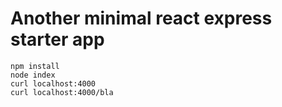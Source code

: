 # Another minimal react express starter app

```
npm install
node index
curl localhost:4000
curl localhost:4000/bla
```
